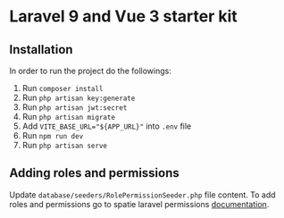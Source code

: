 # Laravel 9 and Vue 3 starter kit

## Installation

In order to run the project do the followings:

1.  Run `composer install`
2.  Run `php artisan key:generate`
3.  Run `php artisan jwt:secret`
4.  Run `php artisan migrate`
5.  Add `VITE_BASE_URL="${APP_URL}"` into `.env` file
6.  Run `npm run dev`
7.  Run `php artisan serve`

## Adding roles and permissions

Update `database/seeders/RolePermissionSeeder.php` file content. To add roles and permissions go to spatie laravel permissions [documentation](https://spatie.be/docs/laravel-permission/v5/introduction).
